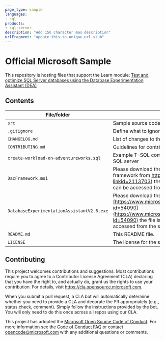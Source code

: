 ```yaml
---
page_type: sample
languages:
- sql
products:
- sql-server
description: "Add 150 character max description"
urlFragment: "update-this-to-unique-url-stub"
---
```


# Official Microsoft Sample

<!-- 
Guidelines on README format: https://review.docs.microsoft.com/help/onboard/admin/samples/concepts/readme-template?branch=master

Guidance on onboarding samples to docs.microsoft.com/samples: https://review.docs.microsoft.com/help/onboard/admin/samples/process/onboarding?branch=master

Taxonomies for products and languages: https://review.docs.microsoft.com/new-hope/information-architecture/metadata/taxonomies?branch=master
-->

This repository is hosting files that support the Learn module: [Test and optimize SQL Server databases using the Database Experimentation Assistant (DEA)](https://docs.microsoft.com/en-us/learn/modules/test-optimize-sql-server-databases-using-dea/6-exercise-install-dea)

## Contents

| File/folder       | Description                                |
|-------------------|--------------------------------------------|
| `src`             | Sample source code.                        |
| `.gitignore`      | Define what to ignore at commit time.      |
| `CHANGELOG.md`    | List of changes to the sample.             |
| `CONTRIBUTING.md` | Guidelines for contributing to the sample. |
| `create-workload-on-adventureworks.sql` | Example T-SQL commands to create a load on a SQL server |
| `DacFramework.msi` | Please download the latest version for the framework from https://go.microsoft.com/fwlink/?linkid=2113703) the file is hosted here so that it can be accessed from the sandbox. |
| `DatabaseExperimentationAssistantV2.6.exe` | Please download the latest version for from [https://www.microsoft.com/download/details.aspx?id=54090](https://www.microsoft.com/download/details.aspx?id=54090) the file is hosted here so that it can be accessed from the sandbox. |
| `README.md`       | This README file.                          |
| `LICENSE`         | The license for the sample.                |


## Contributing

This project welcomes contributions and suggestions.  Most contributions require you to agree to a
Contributor License Agreement (CLA) declaring that you have the right to, and actually do, grant us
the rights to use your contribution. For details, visit https://cla.opensource.microsoft.com.

When you submit a pull request, a CLA bot will automatically determine whether you need to provide
a CLA and decorate the PR appropriately (e.g., status check, comment). Simply follow the instructions
provided by the bot. You will only need to do this once across all repos using our CLA.

This project has adopted the [Microsoft Open Source Code of Conduct](https://opensource.microsoft.com/codeofconduct/).
For more information see the [Code of Conduct FAQ](https://opensource.microsoft.com/codeofconduct/faq/) or
contact [opencode@microsoft.com](mailto:opencode@microsoft.com) with any additional questions or comments.
